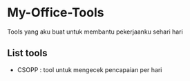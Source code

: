 # My-Office-Tools

Tools yang aku buat untuk membantu pekerjaanku sehari hari

## List tools

- CSOPP : tool untuk mengecek pencapaian per hari
